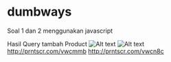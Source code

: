 # dumbways

Soal 1 dan 2 menggunakan javascript

Hasil Query tambah Product
![Alt text](http://prntscr.com/vwcmmb "")
![Alt text](http://prntscr.com/vwcn8c "")
http://prntscr.com/vwcmmb
http://prntscr.com/vwcn8c

